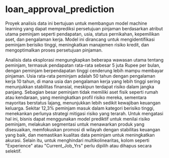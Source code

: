 # loan_approval_prediction

Proyek analisis data ini bertujuan untuk membangun model machine learning yang dapat memprediksi persetujuan pinjaman berdasarkan atribut utama peminjam seperti pendapatan, usia, status pernikahan, kepemilikan aset, dan pengalaman kerja. Model ini dirancang untuk mengidentifikasi peminjam berisiko tinggi, meningkatkan manajemen risiko kredit, dan mengoptimalkan proses persetujuan pinjaman.


Analisis data eksplorasi mengungkapkan beberapa wawasan utama tentang peminjam, termasuk pendapatan rata-rata sebesar 5 juta Rupee per bulan, dengan peminjam berpendapatan tinggi cenderung lebih mampu membayar pinjaman. Usia rata-rata peminjam adalah 50 tahun dengan pengalaman kerja 10 tahun, di mana usia dan pengalaman kerja yang lebih tinggi sering menunjukkan stabilitas finansial, meskipun terdapat risiko dalam jangka panjang. Sebagian besar peminjam tidak memiliki aset fisik seperti rumah atau kendaraan, yang meningkatkan profil risiko mereka, sementara mayoritas berstatus lajang, menunjukkan lebih sedikit kewajiban keuangan keluarga. Sekitar 12,3% peminjam masuk dalam kategori berisiko tinggi, menekankan perlunya strategi mitigasi risiko yang terarah. Untuk mengatasi hal ini, bisnis dapat menggunakan model prediktif untuk menilai risiko peminjam, melakukan segmentasi untuk menawarkan produk yang disesuaikan, memfokuskan promosi di wilayah dengan stabilitas keuangan yang baik, dan memastikan kualitas data peminjam untuk meningkatkan akurasi. Selain itu, untuk menghindari multikolinearitas, kolom seperti "Experience" atau "Current_Job_Yrs" perlu dipilih atau dihapus secara selektif.
